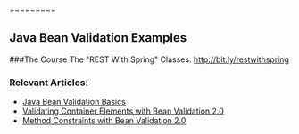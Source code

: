 =========

## Java Bean Validation Examples

###The Course
The "REST With Spring" Classes: http://bit.ly/restwithspring

### Relevant Articles: 
- [Java Bean Validation Basics](http://www.baeldung.com/javax-validation)
- [Validating Container Elements with Bean Validation 2.0](http://www.baeldung.com/bean-validation-container-elements)
- [Method Constraints with Bean Validation 2.0](http://www.baeldung.com/javax-validation-method-constraints)
